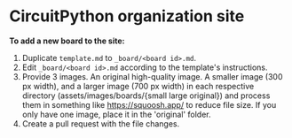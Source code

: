 # CircuitPython organization site

**To add a new board to the site:**

1. Duplicate `template.md` to `_board/<board id>.md`.
2. Edit `_board/<board id>.md` according to the template's instructions.
3. Provide 3 images. An original high-quality image. A smaller image (300 px width),
and a larger image (700 px width) in each respective directory (assets/images/boards/{small large original})
and process them in something like https://squoosh.app/ to reduce file size. If
you only have one image, place it in the 'original' folder.
3. Create a pull request with the file changes.
